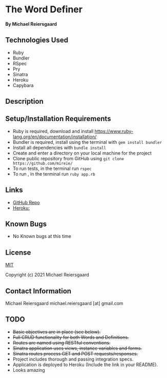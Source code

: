 # The Word Definer
#### By Michael Reiersgaard

## Technologies Used

* Ruby
* Bundler
* RSpec
* Pry
* Sinatra
* Heroku
* Capybara

## Description



## Setup/Installation Requirements

* Ruby is required, download and install https://www.ruby-lang.org/en/documentation/installation/
* Bundler is required, install using the terminal with `gem install bundler`
* Install all dependencies with `bundle install`
* Create and enter a directory on your local machine for the project
* Clone public repository from GitHub using `git clone https://github.com/mireie/`
* To run tests, in the terminal run `rspec`
* To run , in the terminal run `ruby app.rb`

## Links
- [GitHub Repo](https://github.com/mireie/)
- [Heroku:](https://example.com)

## Known Bugs

* No Known bugs at this time

## License

[MIT](https://en.wikipedia.org/wiki/MIT_License)

Copyright (c) 2021 Michael Reiersgaard


## Contact Information

Michael Reiersgaard michael.reiersgaard [at] gmail.com

## TODO

* ~~Basic objectives are in place (see below).~~
* ~~Full CRUD functionality for both Words and Definitions.~~
* ~~Routes are named using RESTful conventions.~~
* ~~Sinatra application uses views, instance variables and forms.~~
* ~~Sinatra routes process GET and POST requests/responses.~~
* Project includes thorough and passing integration specs.
* Application is deployed to Heroku (Include the link in your README).
* Looks amazing